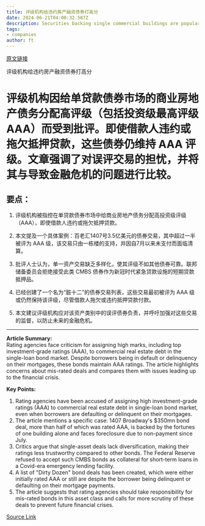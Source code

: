 ```yaml
---
title: 评级机构给违约房产融资债券打高分
date: 2024-06-21T04:00:32.587Z
description: Securities backing single commercial buildings are popular with investors but several have failed to live up to top ratings
tags: 
- companies
author: ft
---
```


[原文链接](https://ft.com/content/f9e6164f-f552-49a2-9d1e-f7023ac54207)

评级机构给违约房产融资债券打高分

# 评级机构因给单贷款债券市场的商业房地产债务分配高评级（包括投资级最高评级 AAA）而受到批评。即使借款人违约或拖欠抵押贷款，这些债券仍维持 AAA 评级。文章强调了对误评交易的担忧，并将其与导致金融危机的问题进行比较。

## 要点：

1. 评级机构被指控在单贷款债券市场中给商业房地产债务分配高投资级评级（AAA），即使借款人违约或拖欠抵押贷款。

2. 本文提及一个具体案例：百老汇1407号3.5亿美元的债券交易，其中超过一半被评为 AAA 级，该交易只由一栋楼的支持，并因自7月以来未支付而面临清算。

3. 批评人士认为，单一资产交易缺乏多样化，使其评级不如其他债券可靠。联邦储备委员会拒绝接受此类 CMBS 债券作为新冠时代紧急贷款设施的短期贷款抵押品。

4. 已经创建了一个名为“脏十二”的债券交易列表，这些交易最初被评为 AAA 级或仍然保持该评级，尽管借款人拖欠或违约抵押贷款付款。

5. 本文建议评级机构应对该资产类别中的误评债券负责，并呼吁加强对这些交易的监督，以防止未来的金融危机。

---

 **Article Summary:**  
Rating agencies face criticism for assigning high marks, including top investment-grade ratings (AAA), to commercial real estate debt in the single-loan bond market. Despite borrowers being in default or delinquency on their mortgages, these bonds maintain AAA ratings. The article highlights concerns about mis-rated deals and compares them with issues leading up to the financial crisis.

**Key Points:**  
1. Rating agencies have been accused of assigning high investment-grade ratings (AAA) to commercial real estate debt in single-loan bond market, even when borrowers are defaulting or delinquent on their mortgages.
2. The article mentions a specific case: 1407 Broadway's $350mn bond deal, more than half of which was rated AAA, is backed by the fortunes of one building alone and faces foreclosure due to non-payment since July.
3. Critics argue that single-asset deals lack diversification, making their ratings less trustworthy compared to other bonds. The Federal Reserve refused to accept such CMBS bonds as collateral for short-term loans in a Covid-era emergency lending facility.
4. A list of "Dirty Dozen" bond deals has been created, which were either initially rated AAA or still are despite the borrower being delinquent or defaulting on their mortgage payments.
5. The article suggests that rating agencies should take responsibility for mis-rated bonds in this asset class and calls for more scrutiny of these deals to prevent future financial crises.

[Source Link](https://ft.com/content/f9e6164f-f552-49a2-9d1e-f7023ac54207)

